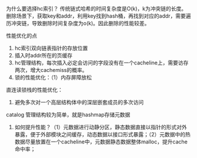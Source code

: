 为什么要选择hc索引？
传统链式哈希的时间复杂度是O(k)，k为冲突链的长度。删除场景下，获取key和addr，利用key找到hash桶，再找到对应的addr，需要遍历冲突链，导致删除时间复杂度为o(k)。因此删除的性能较差。

性能优化的点
1. hc索引双向链表指针的存放位置
2. 插入时addr所在的页缓存
3. hc管理结构，每次插入必定会访问的字段没有在一个cacheline上，需要访存两次，增大cachemiss的概率。
4. 锁的性能优化：（1）内存屏障放松

直连读锁栈的性能优化：
1. 避免多次对一个高层结构体中的深层嵌套成员的多次访问


catalog
管理结构较为简单，就是hashmap存储元数据
1. 如何提升性能？（1）元数据进行动静分区，静态数据直接以指针的形式对外暴露，便于外部模块之间缓存，动态数据以接口形式暴露；（2）元数据中的热数据尽量放置在一个cacheline中，元数据静态数据整体malloc，提升cache命中率；
